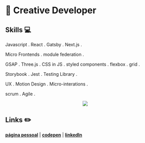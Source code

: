 # :city_sunset: Creative Developer

## Skills 💻

Javascript . React . Gatsby . Next.js .

Micro Frontends . module federation .

 GSAP . Three.js . CSS in JS . styled components . flexbox . grid .

 Storybook . Jest . Testing Library .

 UX . Motion Design . Micro-interations .

 scrum . Agile .

<p align='center'>
  <img align='center' src="https://media.giphy.com/media/QH3ICOUXvsEqSWjMmF/giphy.gif">
<p/>


## Links :pencil2:

[**página pessoal**](https://baltazarparra.github.io/) | [**codepen**](https://codepen.io/baltazarparra) | [**linkedIn**](https://www.linkedin.com/in/baltazarparra/)
